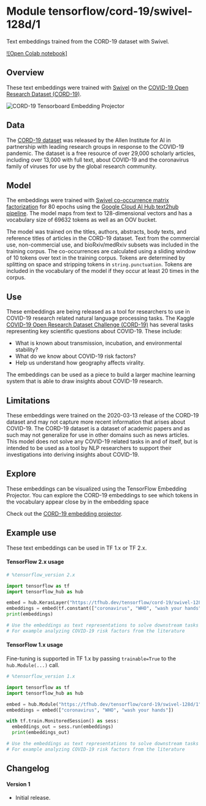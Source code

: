 # Module tensorflow/cord-19/swivel-128d/1

Text embeddings trained from the CORD-19 dataset with Swivel.

<!-- asset-path: gs://tfhub-modules/tensorflow/cord-19/swivel-128d/1.tar.gz -->
<!-- module-type: text-embedding -->
<!-- fine-tunable: true -->
<!-- format: hub -->
<!-- language: en -->
<!-- network-architecture: Swivel -->
<!-- dataset: cord-19 -->

[![Open Colab notebook]](https://colab.research.google.com/github/tensorflow/hub/blob/master/examples/colab/cord_19_embeddings.ipynb)

## Overview

These text embeddings were trained with
[Swivel](https://arxiv.org/abs/1602.02215) on the
[COVID-19 Open Research Dataset (CORD-19)](https://pages.semanticscholar.org/coronavirus-research).

![CORD-19 Tensorboard Embedding Projector](https://www.gstatic.com/aihub/tfhub/cord_19/cord_19_embed_viz.png)

## Data

The [CORD-19 dataset](https://pages.semanticscholar.org/coronavirus-research)
was released by the Allen Institute for AI in partnership with leading research
groups in response to the COVID-19 pandemic. The dataset is a free resource of
over 29,000 scholarly articles, including over 13,000 with full text, about
COVID-19 and the coronavirus family of viruses for use by the global research
community.

## Model

The embeddings were trained with
[Swivel co-occurrence matrix factorization](https://arxiv.org/abs/1602.02215)
for 80 epochs using the
[Google Cloud AI Hub text2hub pipeline](https://aihub.cloud.google.com/u/0/p/products%2F4a91d2d0-1fb8-4e79-adf7-a35707071195).
The model maps from text to 128-dimensional vectors and has a vocabulary size of
69632 tokens as well as an OOV bucket.

The model was trained on the titles, authors, abstracts, body texts, and
reference titles of articles in the CORD-19 dataset. Text from the commercial
use, non-commercial use, and bioRxiv/medRxiv subsets was included in the
training corpus. The co-occurrences are calculated using a sliding window of 10
tokens over text in the training corpus. Tokens are determined by splitting on
space and stripping tokens in `string.punctuation`. Tokens are included in the
vocabulary of the model if they occur at least 20 times in the corpus.

## Use

These embeddings are being released as a tool for researchers to use in COVID-19
research related natural language processing tasks. The Kaggle
[COVID-19 Open Research Dataset Challenge (CORD-19)](https://www.kaggle.com/allen-institute-for-ai/CORD-19-research-challenge)
has several tasks representing key scientific questions about COVID-19. These
include:

*   What is known about transmission, incubation, and environmental stability?
*   What do we know about COVID-19 risk factors?
*   Help us understand how geography affects virality.

The embeddings can be used as a piece to build a larger machine learning system
that is able to draw insights about COVID-19 research.

## Limitations

These embeddings were trained on the 2020-03-13 release of the CORD-19 dataset
and may not capture more recent information that arises about COVID-19. The
CORD-19 dataset is a dataset of academic papers and as such may not generalize
for use in other domains such as news articles. This model does not solve any
COVID-19 related tasks in and of itself, but is intended to be used as a tool by
NLP researchers to support their investigations into deriving insights about
COVID-19.

## Explore

These embeddings can be visualized using the TensorFlow Embedding Projector. You
can explore the CORD-19 embeddings to see which tokens in the vocabulary appear
close by in the embedding space

Check out the
[CORD-19 embedding projector](http://projector.tensorflow.org/?config=https://storage.googleapis.com/tfhub-examples/tensorflow/cord-19/swivel-128d/1/tensorboard/full_projector_config.json).

## Example use

These text embeddings can be used in TF 1.x or TF 2.x.

#### TensorFlow 2.x usage

```python
# %tensorflow_version 2.x

import tensorflow as tf
import tensorflow_hub as hub

embed = hub.KerasLayer("https://tfhub.dev/tensorflow/cord-19/swivel-128d/1")
embeddings = embed(tf.constant(["coronavirus", "WHO", "wash your hands"]))
print(embeddings)

# Use the embeddings as text representations to solve downstream tasks
# For example analyzing COVID-19 risk factors from the literature
```

#### TensorFlow 1.x usage

Fine-tuning is supported in TF 1.x by passing `trainable=True` to the
`hub.Module(...)` call.

```python
# %tensorflow_version 1.x

import tensorflow as tf
import tensorflow_hub as hub

embed = hub.Module("https://tfhub.dev/tensorflow/cord-19/swivel-128d/1", trainable=True)
embeddings = embed(["coronavirus", "WHO", "wash your hands"])

with tf.train.MonitoredSession() as sess:
  embeddings_out = sess.run(embeddings)
  print(embeddings_out)

# Use the embeddings as text representations to solve downstream tasks
# For example analyzing COVID-19 risk factors from the literature
```

## Changelog

#### Version 1
*  Initial release.
